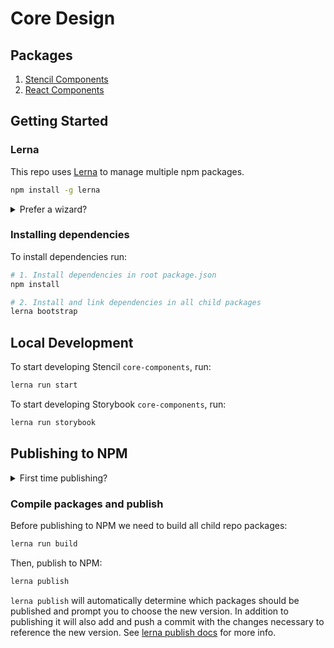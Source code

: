 # Core Design

## Packages

1. [Stencil Components](packages/components)
1. [React Components](packages/components-react)

## Getting Started

### Lerna

This repo uses [Lerna](https://github.com/lerna/lerna) to manage multiple npm packages.

```bash
npm install -g lerna
```

<details>
  <summary>Prefer a wizard?</summary>

Install [lerna-wizard](https://github.com/webuniverseio/lerna-wizard) for a more helpful and visual cli experience.

```bash
npm install -g lerna-wizard
```

</details>

### Installing dependencies

To install dependencies run:

```bash
# 1. Install dependencies in root package.json
npm install

# 2. Install and link dependencies in all child packages
lerna bootstrap
```

## Local Development

To start developing Stencil `core-components`, run:

```bash
lerna run start
```

To start developing Storybook `core-components`, run:

```bash
lerna run storybook
```

## Publishing to NPM

<details>
  <summary>First time publishing?</summary>

1. Make sure you have an [NPM account](https://www.npmjs.com/login) with access to the `@core-design` packages.
1. Make sure you are logged in to npm on the terminal with:

```bash
npm login
```

</details>

### Compile packages and publish

Before publishing to NPM we need to build all child repo packages:

```bash
lerna run build
```

Then, publish to NPM:

```bash
lerna publish
```

`lerna publish` will automatically determine which packages should be published and prompt you to choose the new version. In addition to publishing it will also add and push a commit with the changes necessary to reference the new version. See [lerna publish docs](https://github.com/lerna/lerna/tree/master/commands/publish#readme) for more info.
